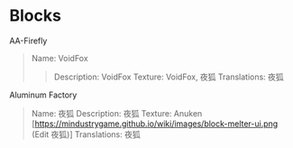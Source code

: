 # Blocks

AA-Firefly
> Name: VoidFox     
>> Description: VoidFox     Texture: VoidFox, 夜狐     Translations: 夜狐

Aluminum Factory
> Name: 夜狐     Description: 夜狐     Texture: Anuken [https://mindustrygame.github.io/wiki/images/block-melter-ui.png (Edit 夜狐)]     Translations: 夜狐
